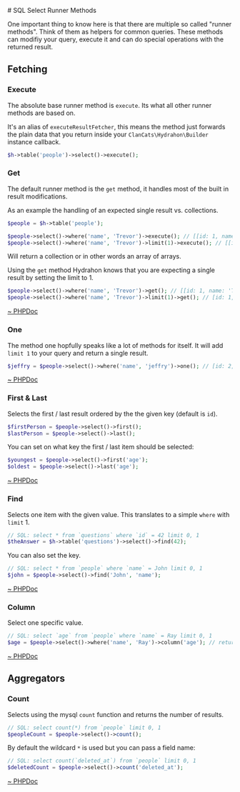 # SQL Select Runner Methods

One important thing to know here is that there are multiple so called "runner methods". Think of them as helpers for common queries. These methods can modifiy your query, execute it and can do special operations with the returned result.

## Fetching 

### Execute 

The absolute base runner method is `execute`. Its what all other runner methods are based on. 

It's an alias of `executeResultFetcher`, this means the method just forwards the plain data that you return inside your `ClanCats\Hydrahon\Builder` instance callback.

```php
$h->table('people')->select()->execute();
```

### Get 

The default runner method is the `get` method, it handles most of the built in result modifications.

As an example the handling of an expected single result vs. collections.

```php
$people = $h->table('people');

$people->select()->where('name', 'Trevor')->execute(); // [[id: 1, name: 'Trevor']]
$people->select()->where('name', 'Trevor')->limit(1)->execute(); // [[id: 1, name: 'Trevor']]
```

Will return a collection or in other words an array of arrays. 

Using the `get` method Hydrahon knows that you are expecting a single result by setting the limit to 1.

```php
$people->select()->where('name', 'Trevor')->get(); // [[id: 1, name: 'Trevor']]
$people->select()->where('name', 'Trevor')->limit(1)->get(); // [id: 1, name: 'Trevor']
```

[~ PHPDoc](/src/Query/Sql/Select.php#get) 

### One

The method one hopfully speaks like a lot of methods for itself. It will add `limit 1` to your query and return a single result.

```php
$jeffry = $people->select()->where('name', 'jeffry')->one(); // [id: 2, name: 'jeffry']
```

[~ PHPDoc](/src/Query/Sql/Select.php#one) 

### First & Last

Selects the first / last result ordered by the the given key (default is `id`).

```php
$firstPerson = $people->select()->first(); 
$lastPerson = $people->select()->last();
```

You can set on what key the first / last item should be selected:

```php
$youngest = $people->select()->first('age');
$oldest = $people->select()->last('age');
```

[~ PHPDoc](/src/Query/Sql/Select.php#first)

### Find 

Selects one item with the given value. This translates to a simple `where` with `limit` 1.

```php
// SQL: select * from `questions` where `id` = 42 limit 0, 1
$theAnswer = $h->table('questions')->select()->find(42);
```

You can also set the key.

```php
// SQL: select * from `people` where `name` = John limit 0, 1
$john = $people->select()->find('John', 'name');
```

[~ PHPDoc](/src/Query/Sql/Select.php#find)

### Column 

Select one specific value. 

```php
// SQL: select `age` from `people` where `name` = Ray limit 0, 1
$age = $people->select()->where('name', 'Ray')->column('age'); // returns 26
```

[~ PHPDoc](/src/Query/Sql/Select.php#column)

## Aggregators

### Count 

Selects using the mysql `count` function and returns the number of results.

```php
// SQL: select count(*) from `people` limit 0, 1
$peopleCount = $people->select()->count();
```

By default the wildcard `*` is used but you can pass a field name:

```php
// SQL: select count(`deleted_at`) from `people` limit 0, 1
$deletedCount = $people->select()->count('deleted_at');
```

[~ PHPDoc](/src/Query/Sql/Select.php#count)
